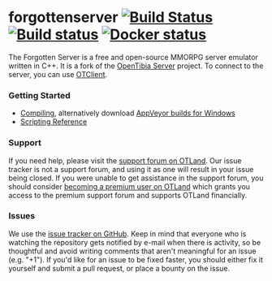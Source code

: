 forgottenserver [![Build Status](https://travis-ci.org/otland/forgottenserver.svg?branch=master)](https://travis-ci.org/otland/forgottenserver "Travis CI status") [![Build status](https://ci.appveyor.com/api/projects/status/599x38f3a0luessl?svg=true)](https://ci.appveyor.com/project/otland/forgottenserver "Download builds for Windows") [![Docker status](https://images.microbadger.com/badges/image/otland/forgottenserver.svg)](https://microbadger.com/images/otland/forgottenserver "Docker image status")
===============

The Forgotten Server is a free and open-source MMORPG server emulator written in C++. It is a fork of the [OpenTibia Server](https://github.com/opentibia/server) project. To connect to the server, you can use [OTClient](https://github.com/edubart/otclient).

### Getting Started

* [Compiling](https://github.com/otland/forgottenserver/wiki/Compiling), alternatively download [AppVeyor builds for Windows](https://ci.appveyor.com/project/otland/forgottenserver)
* [Scripting Reference](https://github.com/otland/forgottenserver/wiki/Script-Interface)

### Support

If you need help, please visit the [support forum on OTLand](https://otland.net/forums/support.16/). Our issue tracker is not a support forum, and using it as one will result in your issue being closed. If you were unable to get assistance in the support forum, you should consider [becoming a premium user on OTLand](https://otland.net/account/upgrades) which grants you access to the premium support forum and supports OTLand financially.

### Issues

We use the [issue tracker on GitHub](https://github.com/otland/forgottenserver/issues). Keep in mind that everyone who is watching the repository gets notified by e-mail when there is activity, so be thoughtful and avoid writing comments that aren't meaningful for an issue (e.g. "+1"). If you'd like for an issue to be fixed faster, you should either fix it yourself and submit a pull request, or place a bounty on the issue.
